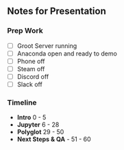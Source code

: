 ## Notes for Presentation

### Prep Work

- [ ] Groot Server running
- [ ] Anaconda open and ready to demo
- [ ] Phone off
- [ ] Steam off
- [ ] Discord off
- [ ] Slack off

### Timeline

- **Intro** 0 - 5
- **Jupyter** 6 - 28
- **Polyglot** 29 - 50
- **Next Steps & QA** - 51 - 60